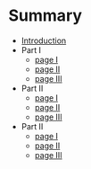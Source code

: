 # Summary

* [Introduction](README.md)
* Part I
  * [page I](part1/page-1.md)
  * [page II](part1/page-2.md)
  * [page III](part1/page-3.md) 
* Part II
  * [page I](part2/page-1.md)
  * [page II](part2/page-2.md)
  * [page III](part2/page-3.md) 
* Part II
  * [page I](part3/page-1.md)
  * [page II](part3/page-2.md)
  * [page III](part3/page-3.md) 